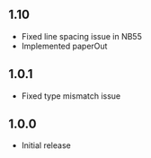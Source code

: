 ## 1.10

- Fixed line spacing issue in NB55
- Implemented paperOut

## 1.0.1

- Fixed type mismatch issue

## 1.0.0

- Initial release
